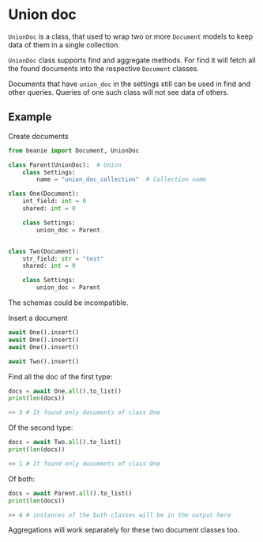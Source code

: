 # Union doc

`UnionDoc` is a class, that used to wrap two or more `Document` models to keep data of them in a single collection.

`UnionDoc` class supports find and aggregate methods. For find it will fetch all the found documents into the respective `Document` classes.

Documents that have `union_doc` in the settings still can be used in find and other queries. Queries of one such class will not see data of others.

## Example

Create documents

```python
from beanie import Document, UnionDoc

class Parent(UnionDoc):  # Union
    class Settings:
        name = "union_doc_collection"  # Collection name

class One(Document):
    int_field: int = 0
    shared: int = 0        

    class Settings:
        union_doc = Parent


class Two(Document):
    str_field: str = "test"
    shared: int = 0

    class Settings:
        union_doc = Parent
```

The schemas could be incompatible.

Insert a document

```python
await One().insert()
await One().insert()
await One().insert()

await Two().insert()
```

Find all the doc of the first type:

```python
docs = await One.all().to_list()
print(len(docs))

>> 3 # It found only documents of class One
```

Of the second type:

```python
docs = await Two.all().to_list()
print(len(docs))

>> 1 # It found only documents of class One
```

Of both:

```python
docs = await Parent.all().to_list()
print(len(docs))

>> 4 # instances of the both classes will be in the output here
```

Aggregations will work separately for these two document classes too.
